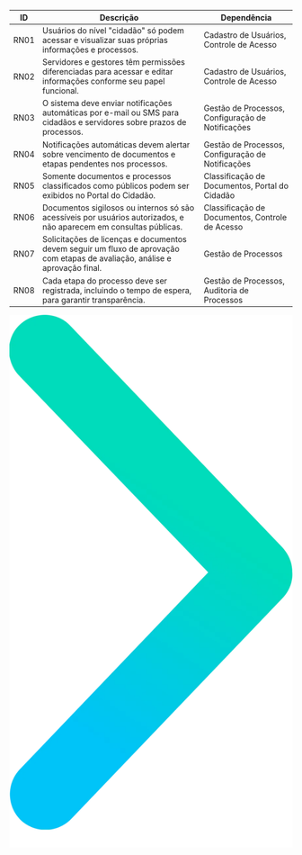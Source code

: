 | **ID** | **Descrição**                                                                                                               | **Dependência**                                  |
|--------|-----------------------------------------------------------------------------------------------------------------------------|--------------------------------------------------|
| RN01   | Usuários do nível "cidadão" só podem acessar e visualizar suas próprias informações e processos.                             | Cadastro de Usuários, Controle de Acesso         |
| RN02   | Servidores e gestores têm permissões diferenciadas para acessar e editar informações conforme seu papel funcional.           | Cadastro de Usuários, Controle de Acesso         |
| RN03   | O sistema deve enviar notificações automáticas por e-mail ou SMS para cidadãos e servidores sobre prazos de processos.       | Gestão de Processos, Configuração de Notificações|
| RN04   | Notificações automáticas devem alertar sobre vencimento de documentos e etapas pendentes nos processos.                      | Gestão de Processos, Configuração de Notificações|
| RN05   | Somente documentos e processos classificados como públicos podem ser exibidos no Portal do Cidadão.                         | Classificação de Documentos, Portal do Cidadão   |
| RN06   | Documentos sigilosos ou internos só são acessíveis por usuários autorizados, e não aparecem em consultas públicas.           | Classificação de Documentos, Controle de Acesso  |
| RN07   | Solicitações de licenças e documentos devem seguir um fluxo de aprovação com etapas de avaliação, análise e aprovação final. | Gestão de Processos                              |
| RN08   | Cada etapa do processo deve ser registrada, incluindo o tempo de espera, para garantir transparência.                        | Gestão de Processos, Auditoria de Processos      |


![res](../imagens/image.png)